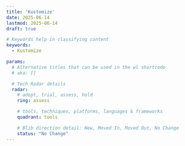 ```yaml
---
title: 'Kustomize'
date: 2025-06-14
lastmod: 2025-06-14
draft: true

# Keywords help in classifying content
keywords:
  - Kustomize

params:
  # Alternative titles that can be used in the wl shortcode
  # aka: []

  # Tech Radar details
  radar:
    # adopt, trial, assess, hold
    ring: assess

    # tools, techniques, platforms, languages & frameworks
    quadrant: tools

    # Blib direction detail: New, Moved In, Moved Out, No Change
    status: "No Change"
---
```


<!-- TODO: Add a Summary -->

<!--more-->

<!-- TODO: Add additional info -->
